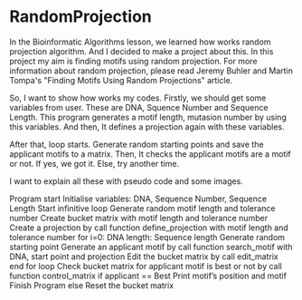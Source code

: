 # RandomProjection

In the Bioinformatic Algorithms lesson, we learned how works random projection algorithm. And I decided to make a project about this. In this project my aim is finding motifs using random projection. For more information about random projection, please read Jeremy Buhler and Martin Tompa's "Finding Motifs Using Random Projections" article.

So, I want to show how works my codes.
Firstly, we should get some variables from user. These are DNA, Squence Number and Sequence Length. This program generates a motif length, mutasion number by using this variables. And then, It defines a projection again with these variables.

After that, loop starts. Generate random starting points and save the applicant motifs to a matrix. Then, It checks the applicant motifs are a motif or not. If yes, we got it. Else, try another time.

I want to explain all these with pseudo code and some images.

Program start
	Initialise variables: DNA, Sequence Number, Sequence Length
	Start infinitive loop
		Generate random motif length and tolerance number
		Create bucket matrix with motif length and tolerance number
		Create a projection by call function define_projection with motif 	length and tolerance number
		for i=0: DNA length: Sequence length
			Generate random starting point
			Generate an applicant motif by call function search_motif 		with DNA, start point and projection
			Edit the bucket matrix by call edit_matrix
		end for loop
		Check bucket matrix for applicant motif is best or not by call 	function control_matrix
		if  applicant == Best
			Print motif’s position and motif
      Finish Program
		else
			Reset the bucket matrix
